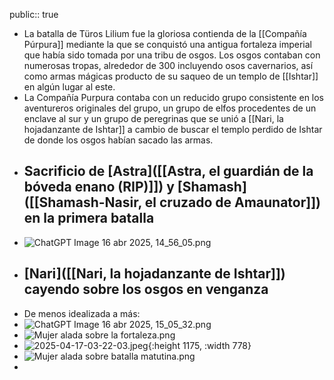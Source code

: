 public:: true

- La batalla de Türos Lilium fue la gloriosa contienda de la [[Compañía Púrpura]] mediante la que se conquistó una antigua fortaleza imperial que había sido tomada por una tribu de osgos. Los osgos contaban con numerosas tropas, alrededor de 300 incluyendo osos cavernarios, así como armas mágicas producto de su saqueo de un templo de [[Ishtar]] en algún lugar al este.
- La Compañía Purpura contaba con un reducido grupo consistente en los aventureros originales del grupo, un grupo de elfos procedentes de un enclave al sur y un grupo de peregrinas que se unió a [[Nari, la hojadanzante de Ishtar]] a cambio de buscar el templo perdido de Ishtar de donde los osgos habían sacado las armas.
- ## Sacrificio de [Astra]([[Astra, el guardián de la bóveda enano (RIP)]]) y [Shamash]([[Shamash-Nasir, el cruzado de Amaunator]]) en la primera batalla
- ![ChatGPT Image 16 abr 2025, 14_56_05.png](../assets/ChatGPT_Image_16_abr_2025,_14_56_05_1744812473059_0.png)
- ## [Nari]([[Nari, la hojadanzante de Ishtar]]) cayendo sobre los osgos en venganza
- De menos idealizada a más:
- ![ChatGPT Image 16 abr 2025, 15_05_32.png](../assets/ChatGPT_Image_16_abr_2025,_15_05_32_1744812648686_0.png)
- ![Mujer alada sobre la fortaleza.png](../assets/Mujer_alada_sobre_la_fortaleza_1744812949307_0.png)
- ![2025-04-17-03-22-03.jpeg](../assets/2025-04-17-03-22-03.jpeg){:height 1175, :width 778}
- ![Mujer alada sobre batalla matutina.png](../assets/Mujer_alada_sobre_batalla_matutina_1744812661652_0.png)
-